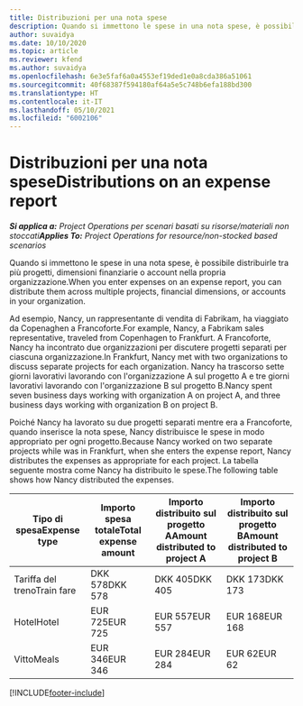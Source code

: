 ```yaml
---
title: Distribuzioni per una nota spese
description: Quando si immettono le spese in una nota spese, è possibile distribuirle tra più progetti, persone giuridiche o account nella propria organizzazione.
author: suvaidya
ms.date: 10/10/2020
ms.topic: article
ms.reviewer: kfend
ms.author: suvaidya
ms.openlocfilehash: 6e3e5faf6a0a4553ef19ded1e0a8cda386a51061
ms.sourcegitcommit: 40f68387f594180af64a5e5c748b6efa188bd300
ms.translationtype: HT
ms.contentlocale: it-IT
ms.lasthandoff: 05/10/2021
ms.locfileid: "6002106"
---
```

# <a name="distributions-on-an-expense-report"></a><span data-ttu-id="c4b39-103">Distribuzioni per una nota spese</span><span class="sxs-lookup"><span data-stu-id="c4b39-103">Distributions on an expense report</span></span>

<span data-ttu-id="c4b39-104">_**Si applica a:** Project Operations per scenari basati su risorse/materiali non stoccati_</span><span class="sxs-lookup"><span data-stu-id="c4b39-104">_**Applies To:** Project Operations for resource/non-stocked based scenarios_</span></span>

<span data-ttu-id="c4b39-105">Quando si immettono le spese in una nota spese, è possibile distribuirle tra più progetti, dimensioni finanziarie o account nella propria organizzazione.</span><span class="sxs-lookup"><span data-stu-id="c4b39-105">When you enter expenses on an expense report, you can distribute them across multiple projects, financial dimensions, or accounts in your organization.</span></span>

<span data-ttu-id="c4b39-106">Ad esempio, Nancy, un rappresentante di vendita di Fabrikam, ha viaggiato da Copenaghen a Francoforte.</span><span class="sxs-lookup"><span data-stu-id="c4b39-106">For example, Nancy, a Fabrikam sales representative, traveled from Copenhagen to Frankfurt.</span></span> <span data-ttu-id="c4b39-107">A Francoforte, Nancy ha incontrato due organizzazioni per discutere progetti separati per ciascuna organizzazione.</span><span class="sxs-lookup"><span data-stu-id="c4b39-107">In Frankfurt, Nancy met with two organizations to discuss separate projects for each organization.</span></span> <span data-ttu-id="c4b39-108">Nancy ha trascorso sette giorni lavorativi lavorando con l'organizzazione A sul progetto A e tre giorni lavorativi lavorando con l'organizzazione B sul progetto B.</span><span class="sxs-lookup"><span data-stu-id="c4b39-108">Nancy spent seven business days working with organization A on project A, and three business days working with organization B on project B.</span></span>

<span data-ttu-id="c4b39-109">Poiché Nancy ha lavorato su due progetti separati mentre era a Francoforte, quando inserisce la nota spese, Nancy distribuisce le spese in modo appropriato per ogni progetto.</span><span class="sxs-lookup"><span data-stu-id="c4b39-109">Because Nancy worked on two separate projects while was in Frankfurt, when she enters the expense report, Nancy distributes the expenses as appropriate for each project.</span></span> <span data-ttu-id="c4b39-110">La tabella seguente mostra come Nancy ha distribuito le spese.</span><span class="sxs-lookup"><span data-stu-id="c4b39-110">The following table shows how Nancy distributed the expenses.</span></span>

| <span data-ttu-id="c4b39-111">Tipo di spesa</span><span class="sxs-lookup"><span data-stu-id="c4b39-111">Expense type</span></span> | <span data-ttu-id="c4b39-112">Importo spesa totale</span><span class="sxs-lookup"><span data-stu-id="c4b39-112">Total expense amount</span></span> | <span data-ttu-id="c4b39-113">Importo distribuito sul progetto A</span><span class="sxs-lookup"><span data-stu-id="c4b39-113">Amount distributed to project A</span></span> | <span data-ttu-id="c4b39-114">Importo distribuito sul progetto B</span><span class="sxs-lookup"><span data-stu-id="c4b39-114">Amount distributed to project B</span></span> |
|--------------|----------------------|---------------------------------|---------------------------------|
| <span data-ttu-id="c4b39-115">Tariffa del treno</span><span class="sxs-lookup"><span data-stu-id="c4b39-115">Train fare</span></span>   | <span data-ttu-id="c4b39-116">DKK 578</span><span class="sxs-lookup"><span data-stu-id="c4b39-116">DKK 578</span></span>              | <span data-ttu-id="c4b39-117">DKK 405</span><span class="sxs-lookup"><span data-stu-id="c4b39-117">DKK 405</span></span>                         | <span data-ttu-id="c4b39-118">DKK 173</span><span class="sxs-lookup"><span data-stu-id="c4b39-118">DKK 173</span></span>                         |
| <span data-ttu-id="c4b39-119">Hotel</span><span class="sxs-lookup"><span data-stu-id="c4b39-119">Hotel</span></span>        | <span data-ttu-id="c4b39-120">EUR 725</span><span class="sxs-lookup"><span data-stu-id="c4b39-120">EUR 725</span></span>              | <span data-ttu-id="c4b39-121">EUR 557</span><span class="sxs-lookup"><span data-stu-id="c4b39-121">EUR 557</span></span>                         | <span data-ttu-id="c4b39-122">EUR 168</span><span class="sxs-lookup"><span data-stu-id="c4b39-122">EUR 168</span></span>                         |
| <span data-ttu-id="c4b39-123">Vitto</span><span class="sxs-lookup"><span data-stu-id="c4b39-123">Meals</span></span>        | <span data-ttu-id="c4b39-124">EUR 346</span><span class="sxs-lookup"><span data-stu-id="c4b39-124">EUR 346</span></span>              | <span data-ttu-id="c4b39-125">EUR 284</span><span class="sxs-lookup"><span data-stu-id="c4b39-125">EUR 284</span></span>                         | <span data-ttu-id="c4b39-126">EUR 62</span><span class="sxs-lookup"><span data-stu-id="c4b39-126">EUR 62</span></span>                          |


[!INCLUDE[footer-include](../includes/footer-banner.md)]